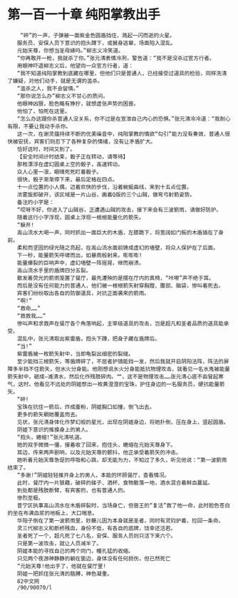 # 第一百一十章 纯阳掌教出手
        “砰”的一声，子弹被一面紫金色圆盾挡住，溅起一闪而逝的火星。
       服务员、安保人员下意识的抱头蹲下，或舅身逃窜，场面陷入混乱。
       元始天尊，你想当圣母婊吗。”柳志义冷笑道。
       “你再敢开一枪，我就杀了你。”张元清表情冷冽，警告道：“我不是没杀过官方行者。
       用眼神吓退柳志义后，他望向一众官方行者，道：
       “我不知道纯阳掌教到底藏在哪里，但他们只是普通人，已经接受过道具的检验，同样洗清了嫌疑，对他们动手，就是无谓的滥杀。
       “滥杀之人，我不会留情。”
       “那你说怎么办”柳志义不甘心的质问。
       他眼神凶狠，脸色略有狰狞，就想虚张声势的困兽。
       他怕了，怕死在这里。
       “怎么办这跟你杀普通人没关系，你不过是在宣泄自己内心的恐惧。”张元清冷冷道：“我耐心有限，不要让我动手杀你。
       这一次，在谢灵蕴持续不断的优美噪音中，纯阳掌教的情欲“勾引”能力没有奏效，普通人很快被安抚，宾客们则忍下了各种复杂的情绪，没有让矛盾扩大。
       恰好这时，时间又到了。
       【安全时间计时结束，骰子正在转动，请等待】
       那枚漂浮在虚幻圆桌上空的骰子，高速转动。
       众人心里一凛，眼晴死死盯着骰子。
       很快，骰子渐渐停下来，最后定格在四点。
       十一点位置的小人偶，迈着欢快的步伐，沿着蜿蜒曲线，来到十五点位置。
       浓雾旋即破开，该区域是一片山谷，画着Q版的三个山贼，做弯弓射箭姿势。
       备注的小字是：
       “哎呀不好，你进入了山贼谷，正遭遇山贼的攻击，接下来会有三波箭雨，请做好防护。
       随着这行小字浮现，圆桌上浮现一根根能量化的箭矢。
       “躲开!
       高山流水大喝一声，同时抓出一面巨大的木盾，左膝跪下，将宽阔如门板的木盾插在了身前。
       柔和而坚固的绿光随之亮起，在高山流水面前铸成虚幻的墙壁，将众人保护在了后面。
       下一秒，能量箭矢呼啸而出，如暴雨般射来。嘭嘭嘭!
       能量爆裂的巨响声中，虚幻墙壁一阵摇晃，继而崩溃。
       高山流水手里的盾牌四分五裂。
       散发着荧光的箭雨笼置了餐厅，最先遭殃的是摆在厅内的真椅，“咔嚓”声不绝于耳。
       而后是没有任何能力的普通人，他们被一根根箭矢射穿胸膛、腹部、脑袋，惨叫着死去。
       宾客们纷纷取出各自的防御道具，对抗正面袭来的箭雨。
       “啊!”
       “救命……”
       “救救我……”
       惨叫声和求救声在餐厅各个角落响起，主宰级道具的攻击，岂是超凡和圣者品质的道具能承受。
       混乱中，张元清取出紫雷盾，抱头下蹲，把身子藏在盾牌后。
       “当!”
       紫雷盾被一枚箭矢射中，当即龟裂出细密的裂缝。
       至少能挡三根箭矢，等盾牌碎了，不屈者护镜能挡一发，然后我就开启阴阳法阵，阵法的屏障多半挡不住箭矢，但水火分身能。他刚想说水火分身能抵抗物理攻击，就看见一名水鬼被能量箭矢射中，砸成—滩清水，然后化作残肢碎肉。艹，这不是物理攻击……张元清心底不由冒起寒气，这时，他看见不远处的阴姬祭出一枚黄澄澄的宝珠，护住身边的一名服务员，硬抗能量箭矢。
       “砰!
       宝珠在抗住一箭后，炸成齑粉，阴姬胸口如撞，倒飞出去。
       更多的箭矢朝她覆盖而去。
       见状，张元清身体化作梦幻般的星光，出现在阴姬身边，将她扑倒，压在身上，竖起圆盾。
       阴姬下意识的推搡身上的男人。
       “抱头，蜷缩!”张元清吼道。
       她的双手微微一僵，接着收了回来，抱住头，蜷缩在元始天尊身下。
       耳边，传来两声剧响，以及元始天尊的颤抖，他正承受着箭矢的冲击。
       她听着元始天尊急促的呼吸和心跳，却无能为力，不知过了多久，听见他说：“第一波箭雨结束了。
       “多谢!”阴姬轻轻推开身上的男人，本能的环顾餐厅，查看情况。
       此时，餐厅内一片狼藉，破碎的碟子、酒杯、食物散落一地，酒水混合着鲜血蔓延。
       到处都是残肢断臂，有宾客的，也有普通人的。
       惨烈至极。
       普宁区执事高山流水在木盾碎裂时，当场身亡，但兽王的“复活”救了他一命，此时脸色苍白的坐在布满血浆的地板上，大口喘息。
       华阳子倒在了第一波箭雨里，妙藤儿因为本身就是圣者，同时有灵钧护着，捡回一条命。
       灵三代柳志义和断桥残血，身份不低，有各自的底牌，饶幸还活若。
       圣者死了一个，超凡死了七八名，安保、服务人员则只活下来六个。
       只是第一波攻击，就让人员减半了。
       阴姬本能的寻找自己的两个同门，瞳孔猛的收缩。
       只见两个夜游神静静的躺在窗边，身体没有任何损伤，但已然死亡
       “元始天尊!他出手了，他就在餐厅里!
       阴姬一把抓住张元清的胳膊，神色凝重。
       82中文网
       /90/90070/l